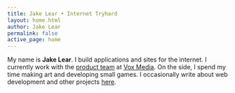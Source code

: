 ```yaml
---
title: Jake Lear • Internet Tryhard
layout: home.html
author: Jake Lear
permalink: false
active_page: home
---
```


My name is **Jake Lear**. I build applications and sites for the internet. I currently work with the [product team](http://product.voxmedia.com) at [Vox Media](http://voxmedia.com). On the side, I spend my time making art and developing small games. I occasionally write about web development and other projects [here](/posts).

